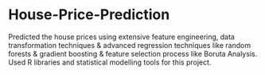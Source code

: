 # House-Price-Prediction
Predicted the house prices using extensive feature engineering, data transformation techniques & advanced regression techniques like random forests & gradient boosting & feature selection process like Boruta Analysis. Used R libraries and statistical modelling tools for this project.
